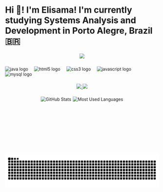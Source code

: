 <h1 align="left">Hi 👋! I'm Elisama! I'm currently studying Systems Analysis and Development in Porto Alegre, Brazil 🇧🇷</h1>

###

<div align="center">
  <img height="160" src="https://media1.tenor.com/m/W1Q_7gP-osoAAAAd/scooby-doo-cute-d.gif" />
</div>

###

<div align="left">
  <img src="https://cdn.jsdelivr.net/gh/devicons/devicon/icons/java/java-original.svg" height="30" alt="java logo" />
  <img width="12" />
  <img src="https://cdn.jsdelivr.net/gh/devicons/devicon/icons/html5/html5-original.svg" height="30" alt="html5 logo" />
  <img width="12" />
  <img src="https://cdn.jsdelivr.net/gh/devicons/devicon/icons/css3/css3-original.svg" height="30" alt="css3 logo" />
  <img width="12" />
  <img src="https://cdn.jsdelivr.net/gh/devicons/devicon/icons/javascript/javascript-original.svg" height="30" alt="javascript logo" />
  <img width="12" />
  <img src="https://cdn.jsdelivr.net/gh/devicons/devicon/icons/mysql/mysql-original.svg" height="30" alt="mysql logo" />
</div>

###

<!-- futuramente mudar para icon !-->
<section align="center">
  <a href="mailto:czmaeli663@gmail.com" target="_blank">
    <img src="https://img.shields.io/badge/email-%23EA4335.svg?&style=for-the-badge&logo=gmail&logoColor=white" />
  </a>
  <a href="https://www.linkedin.com/in/elisama-coelho" target="_blank">
    <img src="https://img.shields.io/badge/LinkedIn-%230077B5.svg?&style=for-the-badge&logo=linkedin&logoColor=white" />
  </a>
</section>

###

<!-- se não quiser borda use: [...]&hide_border=true ! -->
<!-- os dois cards abaixo (GitHub Stats e Most Used Languages) estão lado a lado com display flex -->
<div align="center" style="display: flex; justify-content: center; gap: 6px;">
  <img 
    height="150em" 
    src="https://github-readme-stats.vercel.app/api?username=zama-dc&show_icons=true&count_private=true&theme=vue-dark&cache_seconds=60" 
    alt="GitHub Stats"
  />
  <img 
    height="150em" 
    src="https://github-readme-stats.vercel.app/api/top-langs/?username=zama-dc&layout=compact&theme=vue-dark&cache_seconds=60" 
    alt="Most Used Languages"
  />
</div>

###

<br clear="both">

<picture align="center">
  <source media="(prefers-color-scheme: dark)" srcset="https://raw.githubusercontent.com/zama-dc/zama-dc/output/github-contribution-grid-snake-dark.svg">

  <!-- se quiser que fique claro coloque: 
  <source media="(prefers-color-scheme: light)" srcset="https://raw.githubusercontent.com/zama-dc/zama-dc/output/github-contribution-grid-snake.svg"> 
  -->

  <source media="(prefers-color-scheme: light)" srcset="https://raw.githubusercontent.com/zama-dc/zama-dc/output/github-contribution-grid-snake-dark.svg">
  <img align="center" alt="github contribution grid snake animation" src="https://raw.githubusercontent.com/zama-dc/zama-dc/output/github-contribution-grid-snake.svg">
</picture>
